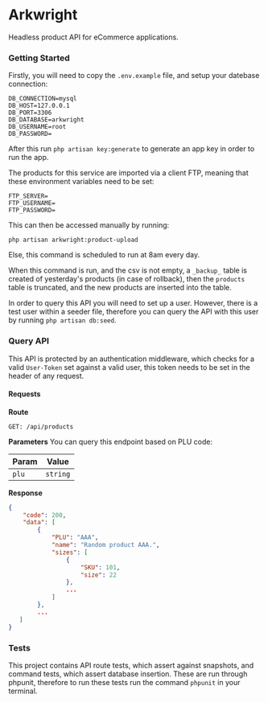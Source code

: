 # Arkwright
Headless product API for eCommerce applications.

### Getting Started 
Firstly, you will need to copy the `.env.example` file, and setup your datebase connection:
```dotenv
DB_CONNECTION=mysql
DB_HOST=127.0.0.1
DB_PORT=3306
DB_DATABASE=arkwright
DB_USERNAME=root
DB_PASSWORD=
```
After this run `php artisan key:generate` to generate an app key in order to run the app.

The products for this service are imported via a client FTP, meaning that these environment variables need to be set:
```shell script
FTP_SERVER=
FTP_USERNAME=
FTP_PASSWORD=
```
This can then be accessed manually by running:
```shell script
php artisan arkwright:product-upload
```
Else, this command is scheduled to run at 8am every day.

When this command is run, and the csv is not empty, a `_backup_` table is created of yesterday's products (in case of rollback), then the `products` table is truncated, and the new products are inserted into the table.

In order to query this API you will need to set up a user. However, there is a test user within a seeder file, therefore you can query the API with this user by running `php artisan db:seed`.

### Query API
This API is protected by an authentication middleware, which checks for a valid `User-Token` set against a valid user, this token needs to be set in the header of any request.

#### Requests
**Route**

`GET: /api/products`

**Parameters**
You can query this endpoint based on PLU code:

| Param | Value |
| ----------- | ----------- |
| `plu` | `string` |

**Response**

```json
{
    "code": 200,
    "data": [
        {
            "PLU": "AAA",
            "name": "Random product AAA.",
            "sizes": [
                {
                    "SKU": 101,
                    "size": 22
                },
                ...
            ]
        },
        ...  
   ]
}
```

### Tests
This project contains API route tests, which assert against snapshots, and command tests, which assert database insertion. 
These are run through phpunit, therefore to run these tests run the command `phpunit` in your terminal.
